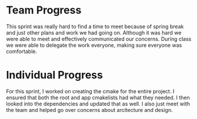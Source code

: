 # Team Progress
This sprint was really hard to find a time to meet because of spring break and just other plans and work we had going on. Although it was hard we were able to meet and effectively communicated our concerns. During class we were able to delegate the work everyone, making sure everyone was comfortable.

# Individual Progress
For this sprint, I worked on creating the cmake for the entire project. I ensured that both the root and app cmakelists had what they needed. I then looked into the dependencies and updated that as well. I also just meet with the team and helped go over concerns about arcitecture and design.
